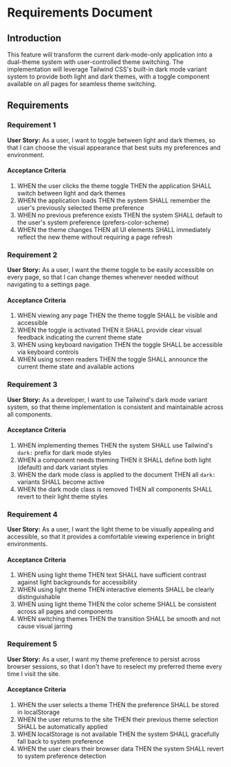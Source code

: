 # Requirements Document

## Introduction

This feature will transform the current dark-mode-only application into a dual-theme system with user-controlled theme switching. The implementation will leverage Tailwind CSS's built-in dark mode variant system to provide both light and dark themes, with a toggle component available on all pages for seamless theme switching.

## Requirements

### Requirement 1

**User Story:** As a user, I want to toggle between light and dark themes, so that I can choose the visual appearance that best suits my preferences and environment.

#### Acceptance Criteria

1. WHEN the user clicks the theme toggle THEN the application SHALL switch between light and dark themes
2. WHEN the application loads THEN the system SHALL remember the user's previously selected theme preference
3. WHEN no previous preference exists THEN the system SHALL default to the user's system preference (prefers-color-scheme)
4. WHEN the theme changes THEN all UI elements SHALL immediately reflect the new theme without requiring a page refresh

### Requirement 2

**User Story:** As a user, I want the theme toggle to be easily accessible on every page, so that I can change themes whenever needed without navigating to a settings page.

#### Acceptance Criteria

1. WHEN viewing any page THEN the theme toggle SHALL be visible and accessible
2. WHEN the toggle is activated THEN it SHALL provide clear visual feedback indicating the current theme state
3. WHEN using keyboard navigation THEN the toggle SHALL be accessible via keyboard controls
4. WHEN using screen readers THEN the toggle SHALL announce the current theme state and available actions

### Requirement 3

**User Story:** As a developer, I want to use Tailwind's dark mode variant system, so that theme implementation is consistent and maintainable across all components.

#### Acceptance Criteria

1. WHEN implementing themes THEN the system SHALL use Tailwind's `dark:` prefix for dark mode styles
2. WHEN a component needs theming THEN it SHALL define both light (default) and dark variant styles
3. WHEN the dark mode class is applied to the document THEN all `dark:` variants SHALL become active
4. WHEN the dark mode class is removed THEN all components SHALL revert to their light theme styles

### Requirement 4

**User Story:** As a user, I want the light theme to be visually appealing and accessible, so that it provides a comfortable viewing experience in bright environments.

#### Acceptance Criteria

1. WHEN using light theme THEN text SHALL have sufficient contrast against light backgrounds for accessibility
2. WHEN using light theme THEN interactive elements SHALL be clearly distinguishable
3. WHEN using light theme THEN the color scheme SHALL be consistent across all pages and components
4. WHEN switching themes THEN the transition SHALL be smooth and not cause visual jarring

### Requirement 5

**User Story:** As a user, I want my theme preference to persist across browser sessions, so that I don't have to reselect my preferred theme every time I visit the site.

#### Acceptance Criteria

1. WHEN the user selects a theme THEN the preference SHALL be stored in localStorage
2. WHEN the user returns to the site THEN their previous theme selection SHALL be automatically applied
3. WHEN localStorage is not available THEN the system SHALL gracefully fall back to system preference
4. WHEN the user clears their browser data THEN the system SHALL revert to system preference detection